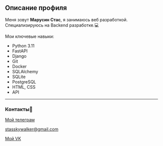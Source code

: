 ## Описание профиля
Меня зовут **Марусин Стас**, я занимаюсь веб разработкой. Специализируюсь на Backend разработке.💻

Мои ключевые навыки:
  * Python 3.11
  * FastAPI
  * Django
  * Git
  * Docker
  * SQLAlchemy
  * SQLite
  * PostgreSQL
  * HTML, CSS
  * API

---
### Контакты📱
[Мой телеграм](https://t.me/stmarusin)

stasskywalker@gmail.com

[Мой VK](https://vk.com/stanislav_marusin)

